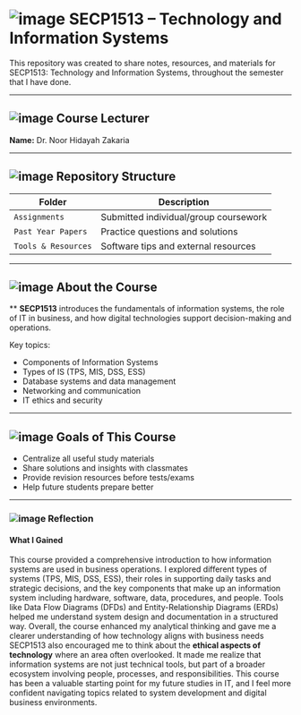 # ![image](https://github.com/user-attachments/assets/93899ea4-251f-4300-af3f-1c49eeb519cd) SECP1513 – Technology and Information Systems

This repository was created to share notes, resources, and materials for SECP1513: Technology and Information Systems, throughout the semester that I have done.

---
## ![image](https://github.com/user-attachments/assets/7e07bbb2-8fec-4cd3-94e8-a477f630c937) Course Lecturer
**Name:** Dr. Noor Hidayah Zakaria  
 
---

## ![image](https://github.com/user-attachments/assets/1f83832c-879d-4a3e-bf05-c8b6e630f141) Repository Structure 


| Folder | Description |
|--------|-------------|
| `Assignments` | Submitted individual/group coursework |
| `Past Year Papers` | Practice questions and solutions |
| `Tools & Resources` | Software tips and external resources |

---

## ![image](https://github.com/user-attachments/assets/d7b4024c-6913-4d65-876c-5a11a954f5d3) About the Course
**
**SECP1513** introduces the fundamentals of information systems, the role of IT in business, and how digital technologies support decision-making and operations.

Key topics:
- Components of Information Systems
- Types of IS (TPS, MIS, DSS, ESS)
- Database systems and data management
- Networking and communication
- IT ethics and security

---

## ![image](https://github.com/user-attachments/assets/5df98fdb-74ea-41ef-8582-939287305f33) Goals of This Course

- Centralize all useful study materials
- Share solutions and insights with classmates
- Provide revision resources before tests/exams
- Help future students prepare better

---
### ![image](https://github.com/user-attachments/assets/3c385c0e-6a86-4500-b089-0d58baa40cf3) Reflection

#### What I Gained  
This course provided a comprehensive introduction to how information systems are used in business operations. I explored different types of systems (TPS, MIS, DSS, ESS), their roles in supporting daily tasks and strategic decisions, and the key components that make up an information system including hardware, software, data, procedures, and people. Tools like Data Flow Diagrams (DFDs) and Entity-Relationship Diagrams (ERDs) helped me understand system design and documentation in a structured way. Overall, the course enhanced my analytical thinking and gave me a clearer understanding of how technology aligns with business needs
SECP1513 also encouraged me to think about the **ethical aspects of technology** where an area often overlooked. It made me realize that information systems are not just technical tools, but part of a broader ecosystem involving people, processes, and responsibilities. This course has been a valuable starting point for my future studies in IT, and I feel more confident navigating topics related to system development and digital business environments.


